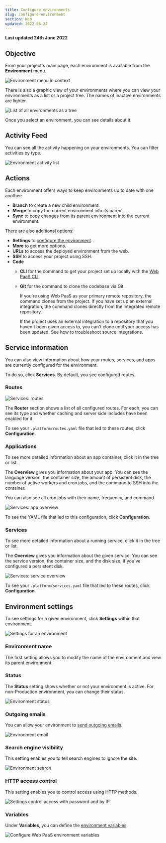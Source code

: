 ```yaml
---
title: Configure environments
slug: configure-environment
section: Web
updated: 2022-06-24
---
```


**Last updated 24th June 2022**



## Objective  

From your project's main page, each environment is available from the **Environment** menu.

![Environment menu in context](images/env-pulldown.png "0.4")

There is also a graphic view of your environments where you can view your environments as a list or a project tree.
The names of inactive environments are lighter.

![List of all environments as a tree](images/environments.png "0.5")

Once you select an environment, you can see details about it.

## Activity Feed

You can see all the activity happening on your environments.
You can filter activities by type.

![Environment activity list](images/activity.png "0.5")

## Actions

Each environment offers ways to keep environments up to date with one another:

*  **Branch** to create a new child environment.
*  **Merge** to copy the current environment into its parent.
* **Sync**
  to copy changes from its parent environment into the current environment.

There are also additional options:

* **Settings** to [configure the environment](#environment-settings).
* **More** to get more options.
* **URLs** to access the deployed environment from the web.
* **SSH** to access your project using SSH.
* **Code**
  * **CLI** for the command to get your project set up locally with the [Web PaaS CLI](../../development-cli).
  * **Git** for the command to clone the codebase via Git.
  
    If you're using Web PaaS as your primary remote repository, the command clones from the project.
    If you have set up an external integration,
    the command clones directly from the integrated remote repository.

    If the project uses an external integration to a repository that you haven't been given access to,
    you can't clone until your access has been updated.
    See how to troubleshoot source integrations.

## Service information

You can also view information about how your routes, services, and apps are currently configured for the environment.

To do so, click **Services**.
By default, you see configured routes.

### Routes

![Services: routes](images/routes.png "0.5")

The **Router** section shows a list of all configured routes.
For each, you can see its type and whether caching and server side includes have been enabled for it.

To see your `.platform/routes.yaml` file that led to these routes, click **Configuration**.

### Applications

To see more detailed information about an app container, click it in the tree or list.

The **Overview** gives you information about your app.
You can see the language version, the container size, the amount of persistent disk,
the number of active workers and cron jobs, and the command to SSH into the container.

You can also see all cron jobs with their name, frequency, and command.

![Services: app overview](images/app-overview.png "0.5")

To see the YAML file that led to this configuration, click **Configuration**.

### Services

To see more detailed information about a running service, click it in the tree or list.

The **Overview** gives you information about the given service.
You can see the service version, the container size, and the disk size, if you've configured a persistent disk.

![Services: service overview](images/service-overview.png "0.5")

To see your `.platform/services.yaml` file that led to these routes, click **Configuration**.

## Environment settings

To see settings for a given environment, click **Settings** within that environment.

![Settings for an environment](images/env-settings.png "0.75")

### Environment name

The first setting allows you to modify the name of the environment and view its parent environment.

### Status

The **Status** setting shows whether or not your environment is active.
For non-Production environment, you can change their status.

![Environment status](images/env-status.png "0.5")

### Outgoing emails

You can allow your environment to [send outgoing emails](../../development-email).

![Environment email](images/env-email.png "0.75")

### Search engine visibility

This setting enables you to tell search engines to ignore the site.

![Environment search](images/env-search.png "0.5")

### HTTP access control

This setting enables you to control access using HTTP methods.

![Settings control access with password and by IP](images/settings-basics-access-control.png "0.5")

### Variables

Under **Variables**, you can define the [environment variables](../../development-variables).

![Configure Web PaaS environment variables](images/settings-variables-environment.png "0.6")
